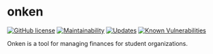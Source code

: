 # onken
[![GitHub license](https://img.shields.io/github/license/robojackets/onken.svg?style=flat-square)](https://raw.githubusercontent.com/robojackets/onken/master/LICENSE) [![Maintainability](https://api.codeclimate.com/v1/badges/77e98a2e1f866f25c82d/maintainability)](https://codeclimate.com/github/RoboJackets/onken/maintainability) [![Updates](https://pyup.io/repos/github/RoboJackets/onken/shield.svg)](https://pyup.io/repos/github/RoboJackets/onken/) [![Known Vulnerabilities](https://snyk.io/test/github/RoboJackets/onken/badge.svg?targetFile=requirements.txt)](https://snyk.io/test/github/RoboJackets/onken?targetFile=requirements.txt)

Onken is a tool for managing finances for student organizations.
